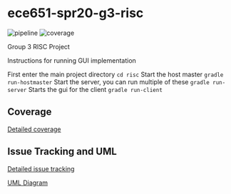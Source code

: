 # ece651-spr20-g3-risc

![pipeline](https://gitlab.oit.duke.edu/zjc4/ece651-spr20-g3-risc/badges/master/pipeline.svg)
![coverage](https://gitlab.oit.duke.edu/zjc4/ece651-spr20-g3-risc/badges/master/coverage.svg?job=test)

Group 3 RISC Project

Instructions for running GUI implementation

First enter the main project directory
`cd risc`
Start the host master
`gradle run-hostmaster`
Start the server, you can run multiple of these
`gradle run-server`
Starts the gui for the client
`gradle run-client`

## Coverage
[Detailed coverage](https://zjc4.pages.oit.duke.edu/ece651-spr20-g3-risc/dashboard.html)

## Issue Tracking and UML

[Detailed issue tracking](https://docs.google.com/document/d/1j75eWC3iny3EWGDm9YbUtcIzfGZLLNuehOXTCtnfDaI/edit)

[UML Diagram](https://docs.google.com/drawings/d/1y8CAN1fAxeAx6zgHyzvR8XrUbPgJHyjkEW35hsDjXTw/edit)
